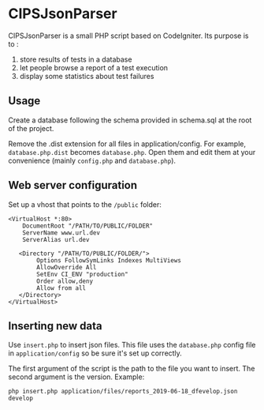 # CIPSJsonParser

CIPSJsonParser is a small PHP script based on CodeIgniter. Its purpose is to :
1. store results of tests in a database
2. let people browse a report of a test execution
3. display some statistics about test failures

## Usage

Create a database following the schema provided in schema.sql at the root of the project.

Remove the .dist extension for all files in application/config. For example, `database.php.dist` becomes `database.php`.
Open them and edit them at your convenience (mainly `config.php` and `database.php`).

## Web server configuration

Set up a vhost that points to the `/public` folder:

```
<VirtualHost *:80>
    DocumentRoot "/PATH/TO/PUBLIC/FOLDER"
    ServerName www.url.dev
    ServerAlias url.dev

   <Directory "/PATH/TO/PUBLIC/FOLDER/">
        Options FollowSymLinks Indexes MultiViews
        AllowOverride All
        SetEnv CI_ENV "production"
        Order allow,deny
        Allow from all
   </Directory>
</VirtualHost>
```


## Inserting new data

Use `insert.php` to insert json files. This file uses the `database.php` config file in `application/config` so be sure it's set up correctly.
 
The first argument of the script is the path to the file you want to insert. The second argument is the version. Example:

```
php insert.php application/files/reports_2019-06-18_dfevelop.json develop
```